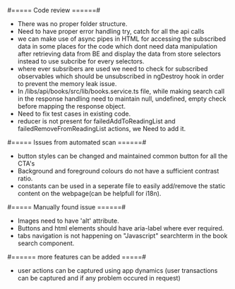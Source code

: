 #===== Code review  ======#

- There was no proper folder structure.
- Need to have proper error handling try, catch for all the api calls
- we can make use of async pipes in HTML for accessing the subscribed data in some places for the code which dont need data manipulation after retrieving data from BE 
  and display the data from store selectors instead to use subcribe for every selectors.
- where ever subsribers are used we need to check for subscribed observables which should be unsubscribed in ngDestroy hook in order to prevent the memory leak issue.
- In /libs/api/books/src/lib/books.service.ts file, while making search call in the response handling need to maintain null, undefined, empty 
  check before mapping the response object.
- Need to fix test cases in existing code.
- reducer is not present for failedAddToReadingList and failedRemoveFromReadingList actions, we Need to add it.

#===== Issues from automated scan ======#
- button styles can be changed and maintained common button for all the CTA's
- Background and foreground colours do not have a sufficient contrast ratio.
- constants can be used in a seperate file to easily add/remove the static content on the webpage(can be helpfull for i18n).

#===== Manually found issue ======#
- Images need to have 'alt' attribute.
- Buttons and html elements should have aria-label where ever required.
- tabs navigation is not happening on "Javascript" searchterm in the book search component.

#====== more features can be added =====#
- user actions can be captured using app dynamics (user transactions can be captured and if any problem occured in request)
